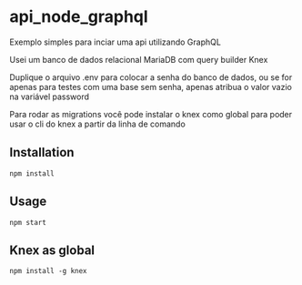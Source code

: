 # api_node_graphql

Exemplo simples para inciar uma api utilizando GraphQL

Usei um banco de dados relacional MariaDB com query builder Knex

Duplique o arquivo .env para colocar a senha do banco de dados, ou se for apenas para testes com uma base sem senha, apenas atribua o valor vazio na variável password

Para rodar as migrations você pode instalar o knex como global para poder usar o cli do knex a partir da linha de comando

## Installation
```
npm install
```

## Usage
```
npm start
```
## Knex as global
```
npm install -g knex
```

